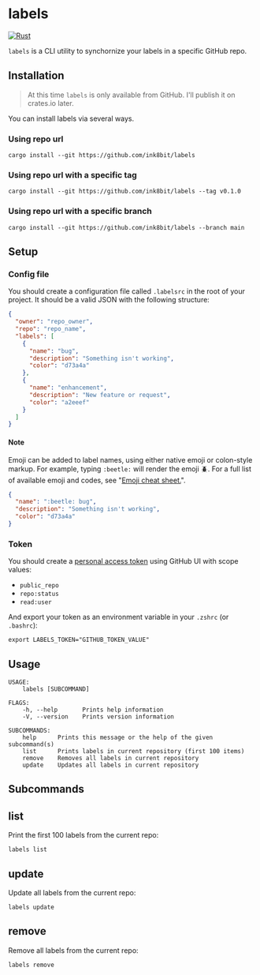 # labels

[![Rust](https://github.com/ink8bit/labels/actions/workflows/rust.yml/badge.svg)](https://github.com/ink8bit/labels/actions/workflows/rust.yml)

`labels` is a CLI utility to synchornize your labels in a specific GitHub repo.

## Installation

> At this time `labels` is only available from GitHub. I'll publish it on crates.io later.

You can install labels via several ways.

### Using repo url

```console
cargo install --git https://github.com/ink8bit/labels
```

### Using repo url with a specific tag

```console
cargo install --git https://github.com/ink8bit/labels --tag v0.1.0
```

### Using repo url with a specific branch

```console
cargo install --git https://github.com/ink8bit/labels --branch main
```

## Setup

### Config file

You should create a configuration file called `.labelsrc` in the root of your project.
It should be a valid JSON with the following structure:

```json
{
  "owner": "repo_owner",
  "repo": "repo_name",
  "labels": [
    {
      "name": "bug",
      "description": "Something isn't working",
      "color": "d73a4a"
    },
    {
      "name": "enhancement",
      "description": "New feature or request",
      "color": "a2eeef"
    }
  ]
}
```

#### Note

Emoji can be added to label names, using either native emoji or colon-style markup. For example, typing `:beetle:` will render the emoji :beetle:. For a full list of available emoji and codes, see "[Emoji cheat sheet.](https://github.com/ikatyang/emoji-cheat-sheet)".

```json
{
  "name": ":beetle: bug",
  "description": "Something isn't working",
  "color": "d73a4a"
}
```

### Token

You should create a [personal access token](https://docs.github.com/en/github/authenticating-to-github/keeping-your-account-and-data-secure/creating-a-personal-access-token) using GitHub UI with scope values:

- `public_repo`
- `repo:status`
- `read:user`

And export your token as an environment variable in your `.zshrc` (or `.bashrc`):

```shell
export LABELS_TOKEN="GITHUB_TOKEN_VALUE"
```

## Usage

```console
USAGE:
    labels [SUBCOMMAND]

FLAGS:
    -h, --help       Prints help information
    -V, --version    Prints version information

SUBCOMMANDS:
    help      Prints this message or the help of the given subcommand(s)
    list      Prints labels in current repository (first 100 items)
    remove    Removes all labels in current repository
    update    Updates all labels in current repository
```

## Subcommands

## list

Print the first 100 labels from the current repo:

```console
labels list
```

## update

Update all labels from the current repo:

```console
labels update
```

## remove

Remove all labels from the current repo:

```console
labels remove
```
